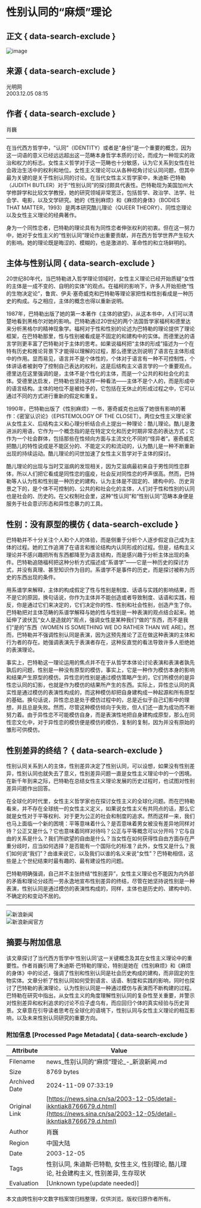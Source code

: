 # 性别认同的“麻烦”理论

## 正文 { data-search-exclude }


![image](https://n.sinaimg.cn/sinacn10219/292/w146h146/20190717/bdc6-hzxsvnp0096893.jpg)

## 来源 { data-search-exclude }

光明网  
2003.12.05 08:15  

## 作者 { data-search-exclude }

肖巍

---

在当代西方哲学中，“认同”（IDENTITY）或者是“身份”是一个重要的概念，因为这一词语的意义已经远远超出这一范畴本身哲学本质的讨论，而成为一种现实的政治和权力的标志。女性主义哲学对于这一范畴也十分敏感，认为它关系到女性在社会政治生活中的权利和地位。女性主义理论可以从各种视角讨论认同问题，但其中最为关键的是关于性别认同的讨论。在当代女性主义哲学家中，朱迪斯·巴特勒（JUDITH BUTLER）对于“性别认同”的探讨颇具代表性。巴特勒现为美国加州大学修辞学和比较文学教授，她的研究领域非常宽泛，包括哲学、政治学、法学、社会学、电影，以及文学研究。她的《性别麻烦》和《麻烦的身体》（BODIES THAT MATTER，1993）是两本研究酷儿理论（QUEER THEORY）、同性恋理论以及女性主义理论的经典著作。

身为一个同性恋者，巴特勒的理论具有为同性恋者伸张权利的初衷。但在这一努力中，她对于女性主义的“性别认同”理论作出重要贡献，并在西方哲学世界产生较大的影响。她的理论既是晦涩的、模糊的，也是激进的、革命性的和立场鲜明的。

## 主体与性别认同 { data-search-exclude }

20世纪80年代，当巴特勒进入哲学理论领域时，女性主义理论已经开始质疑“女性的主体是一成不变的、自明的实体”的观点。在福柯的影响下，许多人开始拒绝“性的生物决定论”，鲁宾、伊夫·塞奇威克和巴特勒等理论家把性和性别看成是一种历史的构成。与之相应，主体的概念也得以重新说明。

1987年，巴特勒出版了她的第一本著作《主体的欲望》，从这本书中，人们可以清楚地看到黑格尔对她的影响。巴特勒通过20世纪的两个法国哲学家福柯和德里达来分析黑格尔的精神现象学。福柯对于性和性别的论述为巴特勒的理论提供了理论框架，在巴特勒那里，性与性别被看成是不固定的和建构中的实体。而德里达的语言学则更丰富了巴特勒对于主体的思考。如果说福柯把“主体的形成”描述为一个在特有历史和推论背景下才能得以理解的过程，那么德里达则说明了语言在主体形成中的作用。显而易见，语言并不是个体性的，个体对于语言有一种不可控制性，个体讲话者被剥夺了控制自己表达的权利，这是后结构主义语言学的一个重要观点。德里达在这里强调的是，主体不是个性化的主体，而是一个公共的和社会化的主体。受德里达启发，巴特勒也坚持这样一种看法——主体不是个人的，而是形成中的语言结构。主体的地位不是被给予的，它包括在无休止的形成过程之中，它可以通过不同的方式进行重新的假定和重复。

1990年，巴特勒出版了《性别麻烦》一书，塞奇威克也出版了她很有影响的著作：《密室认识论》（EPISTEMOLOGY OF THE CLOSET）。两位女性主义理论家从女性主义、后结构主义和心理分析结合点上提出一种理论：酷儿理论。酷儿是激进派的用语，它作为一个概念指的是在特定文化和历史时期非常态的表达方式；它作为一个社会群体，包括那些在性倾向方面与主流文化不同的“怪异者”。塞奇威克把酷儿的特性说成是不能区分的、不能定义的和流动的，认为酷儿是一种不断重新出现的持续运动。酷儿理论的问世加速了女性主义哲学对于主体的探讨。

酷儿理论的出现与当时艾滋病的发现相关，因为艾滋病最初来自于男性同性恋群体，所以人们把它看成是同性恋的瘟疫，社会反对同性恋的呼声很高。然而，巴特勒等人认为性和性别是一种历史的建构，认为主体是不固定的、建构中的、历史背景之下的，是个体不可控制的、公共的和社会化的主体，人们对于性和性别的认同也是社会的、历史的。在父权制社会里，这种“性认同”和“性别认同”范畴本身便是服务于社会意识形态和异性恋暴力的工具。

## 性别：没有原型的模仿 { data-search-exclude }

巴特勒并不十分关注个人和个人的体验，而是侧重于分析个人逐步假定自己成为主体的过程。她的工作追溯了在语言和推论结构内认同形成的过程。但是，结构主义理论并不感兴趣把所有东西都降至为语言结构，而是感兴趣于分析主体出现的条件。巴特勒追随福柯把这种分析方式描述成“系谱学”——它是一种历史的探讨方式，并没有真理、甚至知识作为目的。系谱学不是事件的历史，而是探讨被称为历史的东西出现的条件。

用系谱学来解释，主体的构成假定了性与性别是制度、话语与实践的影响结果，而不是它的原因，换句话说，你作为主体并不能创造或者导致制度、话语和实践，相反，你是通过它们来决定的，它们决定你的性、性别和社会性别，创造产生了你。巴特勒把对主体范畴的系谱学解释与她的性与性别是一种表演的观点结合起来。她延伸了波伏瓦“女人是造就的”观点，强调女性是某种我们“做的”东西，而不是我们“是的”东西（WOMEN IS SOMETHING WE DO RATHER THAN WE ARE）。然而，巴特勒并不强调性别认同是表演，因为这预先推论了正在做这种表演的主体和行为者的存在。她强调表演先于表演者存在，这种反直觉的看法导致许多人拒绝她的表演理论。

事实上，巴特勒这一理论运用的焦点并不在于从哲学本体论讨论表演和表演者孰先孰后的问题，性别是一种没有原型的模仿，事实上，它是一种作为模仿本身的影响和结果产生原型的模仿。异性恋的性别是通过模仿策略产生的，它们所模仿的是异性恋认同的幻影，也就是作为模仿的结果所产生的东西。实际上，异性恋认同的真实性是通过模仿的表演性构成的，而这种模仿却把自身建构成一种起源和所有原型的基础。换句话说，异性恋总是处于模仿过程中的，总是近似于自己幻影中的理想，并且总是失败。然而，尽管这种模仿倾向于失败，但人们还一直为成功而不断努力着。由于异性恋不可能模仿自身，而是表演性地把自身建构成原型，那么在同性恋文化中，对于异性恋的模仿便是模仿的模仿，复制的复制，因为并没有原始的雏形可供模仿。

## 性别差异的终结？ { data-search-exclude }

性别认同关系到人的主体，性别差异决定了性别认同，可以设想，如果没有性别差异，性别认同也就失去了意义，性别差异问题一直是女性主义理论中的一个困境。在新千年到来之际，巴特勒在总结女性主义理论发展的历史过程时，也试图对性别差异问题作出回答。

在全球化的时代里，女性主义哲学家也在探讨女性主义的全球化问题。而在巴特勒看来，并不存在全球统一的女性主义定义，如果说女性主义有共同点的话，那么它就是女性对于平等权利、对于更为公正的社会和制度的追求。然而这样一来，我们也马上面临一个新的困境：平等意味着什么？是否意味着男女被没有差异地同样对待？公正又是什么？它也意味着同样对待吗？公正与平等概念可以分开吗？它与自由的关系是什么？我们所欲望的自由是什么？当女性在如何获得性自由方面存在严重分歧时，应当如何选择？是否能有一个国际化的标准？此外，女性又是什么？我们如何说“我们”？由谁来说它，以及我们以谁的名义来说“女性”？巴特勒相信，这些是上个世纪结束时最有趣的、最有建设性的问题。

巴特勒明确强调，自己并不主张终结“性别差异”，女性主义理论也不能因为内外部的矛盾和理论分歧而一劳永逸地宣布性别差异的终结，尽管在她坚持说性别是一种表演，性别认同是通过模仿的表演性构成的，同样，主体也是历史的、建构中的、不确定的和变动不居的。

---

![新浪新闻](https://n.sinaimg.cn/default/2fb77759/20151125/320X320.png)  
![新浪新闻官方](https://n.sinaimg.cn/default/80905340/20200331/sinalogo.png)

## 摘要与附加信息

<!-- tcd_abstract -->
该文章探讨了当代西方哲学中‘性别认同’这一关键概念及其在女性主义理论中的重要性。作者肖巍引用了朱迪斯·巴特勒的理论，特别是她在《性别麻烦》和《麻烦的身体》中的论述，强调了性别和性别认同是社会历史构成的建构，而非固定的生物实体。文章分析了性别认同如何受到语言、话语、制度和实践的影响，同时也探讨了巴特勒的表演理论，认为性别认同是一种通过模仿与表演而不断构建的过程。巴特勒在研究中指出，从女性主义的角度理解性别认同的复杂性至关重要，并警示对性别差异和权利追求的讨论不应子虚乌有，而应回归个体的真实经验与历史背景。文章意在引导读者思考在全球化的语境下，性别认同与女性主义理论的相互影响，以及未来性别认同研究的重要方向。
<!-- tcd_abstract_end -->

### 附加信息 [Processed Page Metadata] { data-search-exclude }

| Attribute       | Value                                  |
|-----------------|----------------------------------------|
| Filename        | news_性别认同的“麻烦”理论_-_新浪新闻.md                             |
| Size            | 8769 bytes                           |
| Archived Date   | 2024-11-09 07:33:19                             |
| Original Link   | [https://news.sina.cn/sa/2003-12-05/detail-ikkntiak8766679.d.html](https://news.sina.cn/sa/2003-12-05/detail-ikkntiak8766679.d.html)                       |
| Author          | 肖巍                               |
| Region          | 中国大陆                               |
| Date            | 2003-12-05                                 |
| Tags            | 性别认同, 朱迪斯·巴特勒, 女性主义, 性别理论, 酷儿理论, 社会建构主义, 性别差异, 生存现状                                 |
| Evaluation            | [Unknown type(update needed)]                                 |
<!-- tcd_table_end -->

本文由跨性别中文数字档案馆归档整理，仅供浏览。版权归原作者所有。
